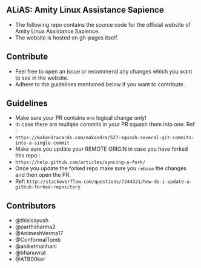 ## ALiAS: Amity Linux Assistance Sapience
- The following repo contains the source code for the official website of Amity Linux Assistance Sapience.
- The website is hosted on gh-pages itself.

## Contribute
- Feel free to open an issue or recommend any changes which you want to see in the website.
- Adhere to the guidelines mentioned below if you want to contribute.

## Guidelines
- Make sure your PR contains `one` logical change only!
- In case there are multiple commits in your PR squash them into one. Ref :
- `https://makandracards.com/makandra/527-squash-several-git-commits-into-a-single-commit`
- Make sure you update your REMOTE ORIGIN in case you have forked this repo :
- `https://help.github.com/articles/syncing-a-fork/`
- Once you update the forked repo make sure you `rebase` the changes and then open the PR.
- Ref: `http://stackoverflow.com/questions/7244321/how-do-i-update-a-github-forked-repository`

## Contributors
- @thisisayush
- @parthsharma2
- @AnimeshVerma17
- @ConformalTomb
- @aniketmaithani
- @bhanuvrat
- @ATB00ker
